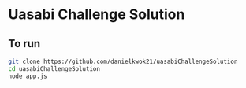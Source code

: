# Uasabi Challenge Solution

## To run
```bash
git clone https://github.com/danielkwok21/uasabiChallengeSolution
cd uasabiChallengeSolution
node app.js
```
